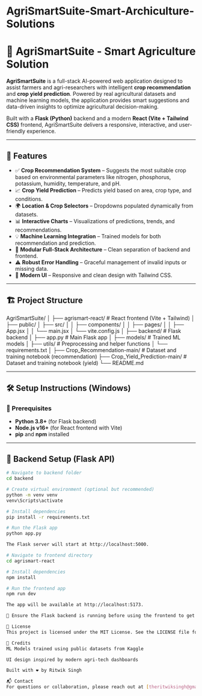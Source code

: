 # AgriSmartSuite-Smart-Archiculture-Solutions

# 🌾 AgriSmartSuite - Smart Agriculture Solution

**AgriSmartSuite** is a full-stack AI-powered web application designed to assist farmers and agri-researchers with intelligent **crop recommendation** and **crop yield prediction**. Powered by real agricultural datasets and machine learning models, the application provides smart suggestions and data-driven insights to optimize agricultural decision-making.

Built with a **Flask (Python)** backend and a modern **React (Vite + Tailwind CSS)** frontend, AgriSmartSuite delivers a responsive, interactive, and user-friendly experience.

---

## 🚀 Features

- ✅ **Crop Recommendation System** – Suggests the most suitable crop based on environmental parameters like nitrogen, phosphorus, potassium, humidity, temperature, and pH.
- 📈 **Crop Yield Prediction** – Predicts yield based on area, crop type, and conditions.
- 🌍 **Location & Crop Selectors** – Dropdowns populated dynamically from datasets.
- 📊 **Interactive Charts** – Visualizations of predictions, trends, and recommendations.
- 💡 **Machine Learning Integration** – Trained models for both recommendation and prediction.
- 🧩 **Modular Full-Stack Architecture** – Clean separation of backend and frontend.
- ⚠️ **Robust Error Handling** – Graceful management of invalid inputs or missing data.
- 🎨 **Modern UI** – Responsive and clean design with Tailwind CSS.

---

## 🏗️ Project Structure

AgriSmartSuite/
│
├── agrismart-react/ # React frontend (Vite + Tailwind)
│ ├── public/
│ ├── src/
│ │ ├── components/
│ │ ├── pages/
│ │ ├── App.jsx
│ │ └── main.jsx
│ └── vite.config.js
│
├── backend/ # Flask backend
│ ├── app.py # Main Flask app
│ ├── models/ # Trained ML models
│ ├── utils/ # Preprocessing and helper functions
│ └── requirements.txt
│
├── Crop_Recommendation-main/ # Dataset and training notebook (recommendation)
├── Crop_Yield_Prediction-main/ # Dataset and training notebook (yield)
└── README.md


---

## 🛠️ Setup Instructions (Windows)

### 🔧 Prerequisites

- **Python 3.8+** (for Flask backend)
- **Node.js v16+** (for React frontend with Vite)
- **pip** and **npm** installed

---

## 🐍 Backend Setup (Flask API)

```bash
# Navigate to backend folder
cd backend

# Create virtual environment (optional but recommended)
python -m venv venv
venv\Scripts\activate

# Install dependencies
pip install -r requirements.txt

# Run the Flask app
python app.py

The Flask server will start at http://localhost:5000.

# Navigate to frontend directory
cd agrismart-react

# Install dependencies
npm install

# Run the frontend app
npm run dev

The app will be available at http://localhost:5173.

🔁 Ensure the Flask backend is running before using the frontend to get predictions and recommendations.

📜 License
This project is licensed under the MIT License. See the LICENSE file for more details.

🙌 Credits
ML Models trained using public datasets from Kaggle

UI design inspired by modern agri-tech dashboards

Built with ❤️ by Ritwik Singh

📬 Contact
For questions or collaboration, please reach out at [theritwiksingh@gmail.com] or open an issue on GitHub.
